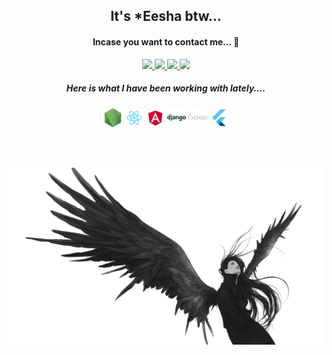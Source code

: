 

<h2 align="center"> It's *Eesha btw... </h2>

<h4 align="center">Incase you want to contact me... 💬 </h4>
<p align="center">

  
  <a href="mailto:eeshaarif@gmail.com">
    <img src="https://img.shields.io/badge/Gmail-EeshaArif-red">
  </a>
  
  
   <a href="https://www.facebook.com/eesha.arif.7">
    <img src="https://img.shields.io/badge/Facebook-EeshaArif-9cf">
  </a>
  

  
  <a href="https://www.instagram.com/eeshaarif6/">
    <img src="https://img.shields.io/badge/Instagram-EeshaArif-ff69b4">
  </a>
  
   <a href="https://www.linkedin.com/in/eesha-arif-a9084616b">
    <img src="https://img.shields.io/badge/Linkedin-EeshaArif-blue">
  </a>
</p>


  
<h5 align="center">Here is what I have been working with lately....</h5>
<p align="center">
    <img height="30" src="https://raw.githubusercontent.com/github/explore/80688e429a7d4ef2fca1e82350fe8e3517d3494d/topics/nodejs/nodejs.png">
    <img height="30" src="https://raw.githubusercontent.com/github/explore/80688e429a7d4ef2fca1e82350fe8e3517d3494d/topics/react/react.png">
    <img height="30" src="https://raw.githubusercontent.com/github/explore/80688e429a7d4ef2fca1e82350fe8e3517d3494d/topics/angular/angular.png">
    <img height="30" src="https://raw.githubusercontent.com/github/explore/80688e429a7d4ef2fca1e82350fe8e3517d3494d/topics/django/django.png">
    <img height="30" src="https://raw.githubusercontent.com/github/explore/80688e429a7d4ef2fca1e82350fe8e3517d3494d/topics/express/express.png">
    <img height="30" src="https://raw.githubusercontent.com/github/explore/cebd63002168a05a6a642f309227eefeccd92950/topics/flutter/flutter.png">
</p>
</br>

</br>

![](https://github.com/EeshaArif/EeshaArif/blob/master/vendors/_winged.png)
